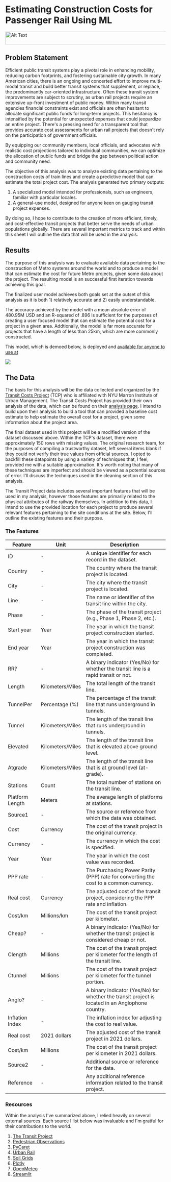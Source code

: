 <!-- #region -->
# Estimating Construction Costs for Passenger Rail Using ML
<img src="https://media.giphy.com/media/v1.Y2lkPTc5MGI3NjExbjFodzd4aHY1aG1saG5tdWhyZDFubGFuZ2N0M2l1ZjIybGNkdG16NyZlcD12MV9pbnRlcm5hbF9naWZfYnlfaWQmY3Q9cw/mAOxwWpvrHrv2YJ6xV/source.gif" width="600" height="40" alt="Alt Text" style="object-fit: cover;">


## Problem Statement

Efficient public transit systems play a pivotal role in enhancing mobility, reducing carbon footprints, and fostering sustainable city growth. In many American cities, there is an ongoing and concerted effort to improve multi-modal transit and build better transit systems that supplement, or replace, the predominantly car-oriented infrastructure. Often these transit system improvements are subject to scrutiny, as urban rail projects require an extensive up-front investment of public money.
Within many transit agencies financial constraints exist and officials are often hesitant to allocate significant public funds for long-term projects. This hesitancy is intensified by the potential for unexpected expenses that could jeopardize an entire project. There's a pressing need for a transparent tool that provides accurate cost assessments for urban rail projects that doesn't rely on the participation of government officials.

By equipping our community members, local officials, and advocates with realistic cost projections tailored to individual communities, we can optimize the allocation of public funds and bridge the gap between political action and community need.

The objective of this analysis was to analyze existing data pertaining to the construction costs of train lines and create a predictive model that can estimate the total project cost. The analysis generated two primary outputs:

1. A specialized model intended for professionals, such as engineers, familiar with particular locales.
2. A general-use model, designed for anyone keen on gauging transit project expenses.

By doing so, I hope to contribute to the creation of more efficient, timely, and cost-effective transit projects that better serve the needs of urban populations globally. There are several important metrics to track and within this sheet I will outline the data that will be used in the analysis.

## Results

The purpose of this analysis was to evaluate available data pertaining to the construction of Metro systems around the world and to produce a model that can estimate the cost for future Metro projects, given some data about the project. The resulting model is an successful first iteration towards achieving this goal.

The finalized user model achieves both goals set at the outset of this analysis as it is both 1) relatively accurate and 2) easily understandable.

The accuracy achieved by the model with a mean absolute error of 480.95M USD and an R-squared of .896 is sufficient for the purposes of creating a user focused model that can estimate the potential cost for a project in a given area. Addtionally, the model is far more accurate for projects that have a length of less than 25km, which are more commonly constructed. 

This model, which is demoed below, is deployed and [available for anyone to use at](https://buildmoretrains.streamlit.app/)

![](https://media.giphy.com/media/v1.Y2lkPTc5MGI3NjExd3Z6N250OWk4NHlyZWk3MmY0eTA5bDFudzFxaGRnMThldHdkenU3cCZlcD12MV9pbnRlcm5hbF9naWZfYnlfaWQmY3Q9Zw/nWZYYOectRB9Sgf1dN/giphy.gif)

<!-- #endregion -->

## The Data

The basis for this analysis will be the data collected and organized by the [Transit Costs Project](https://transitcosts.com/) (TCP) who is affiliated with NYU Marron Institute of Urban Management. The Transit Costs Project has provided their own analysis of the data, which can be found on their [analysis page](https://transitcosts.com/new-data/). I intend to build upon their analysis to build a tool that can provided a baseline cost estimate to help estimate the overall cost for a project, given some information about the project area.

The final dataset used in this project will be a modified version of the dataset discussed above. Within the TCP's dataset, there were approximately 150 rows with missing values. The original research team, for the purposes of compiling a trustworthy dataset, left several items blank if they could not verify their true values from official sources. I opted to backfill these datapoints by using a variety of techniques that, I feel, provided me with a suitable approximation. It's worth noting that many of these techniques are imperfect and should be viewed as a potential sources of error. I'll discuss the techniques used in the cleaning section of this analysis.

The Transit Project data includes several important features that will be used in my analysis, however those features are primarily related to the physical attributes of the railway themselves. In addition to this data, I intend to use the provided location for each project to produce several relevant features pertaining to the site conditions at the site. Below, I'll outline the existing features and their purpose.

### The Features

| Feature                     | Unit            | Description                                                                                   |
|-----------------------------|-----------------|-----------------------------------------------------------------------------------------------|
| ID                          | -               | A unique identifier for each record in the dataset.                                           |
| Country                     | -               | The country where the transit project is located.                                             |
| City                        | -               | The city where the transit project is located.                                                |
| Line                        | -               | The name or identifier of the transit line within the city.                                   |
| Phase                       | -               | The phase of the transit project (e.g., Phase 1, Phase 2, etc.).                              |
| Start year                  | Year            | The year in which the transit project construction started.                                   |
| End year                    | Year            | The year in which the transit project construction was completed.                             |
| RR?                         | -               | A binary indicator (Yes/No) for whether the transit line is a rapid transit or not.           |
| Length                      | Kilometers/Miles | The total length of the transit line.                                                         |
| TunnelPer                   | Percentage (%)   | The percentage of the transit line that runs underground in tunnels.                          |
| Tunnel                      | Kilometers/Miles | The length of the transit line that runs underground in tunnels.                              |
| Elevated                    | Kilometers/Miles | The length of the transit line that is elevated above ground level.                           |
| Atgrade                     | Kilometers/Miles | The length of the transit line that is at ground level (at-grade).                            |
| Stations                    | Count           | The total number of stations on the transit line.                                             |
| Platform Length    | Meters          | The average length of platforms at stations.                                                  |
| Source1                     | -               | The source or reference from which the data was obtained.                                    |
| Cost                        | Currency        | The cost of the transit project in the original currency.                                     |
| Currency                    | -               | The currency in which the cost is specified.                                                  |
| Year                        | Year            | The year in which the cost value was recorded.                                                |
| PPP rate                    | -               | The Purchasing Power Parity (PPP) rate for converting the cost to a common currency.         |
| Real cost                   | Currency        | The adjusted cost of the transit project, considering the PPP rate and inflation.            |
| Cost/km         | Millions/km        | The cost of the transit project per kilometer.                                               |
| Cheap?                      | -               | A binary indicator (Yes/No) for whether the transit project is considered cheap or not.      |
| Clength                     | Millions        | The cost of the transit project per kilometer for the length of the transit line.            |
| Ctunnel                     | Millions        | The cost of the transit project per kilometer for the tunnel portion.                         |
| Anglo?                      | -               | A binary indicator (Yes/No) for whether the transit project is located in an Anglophone country. |
| Inflation Index             | -               | The inflation index for adjusting the cost to real value.                                     |
| Real cost    | 2021 dollars    | The adjusted cost of the transit project in 2021 dollars.                                    |
| Cost/km      | Millions        | The cost of the transit project per kilometer in 2021 dollars.                               |
| Source2                     | -               | Additional source or reference for the data.                                                  |
| Reference                   | -               | Any additional reference information related to the transit project.                         |

### Resources

Within the analysis I've summarized above, I relied heavily on several external sources. Each source I list below was invaluable and I'm gratful for their contributions to the world.

1. [The Transit Project](https://transitcosts.com/about/)
2. [Pedestrian Observations](https://pedestrianobservations.com/)
3. [PyCaret](https://pycaret.gitbook.io/docs/)
4. [Urban Rail](https://www.urbanrail.net/)
5. [Soil Grids](https://www.isric.org/explore/soilgrids)
6. [Plotly](https://plotly.com/python/)
7. [OpenMeteo](https://open-meteo.com/)
8. [Streamlit](https://www.gradio.app/)
